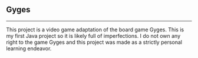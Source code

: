 ## Gyges
---
This project is a video game adaptation of the board game Gyges. This is my first Java project so it is likely full of imperfections. I do not own any right to the game Gyges and this project was made as a strictly personal learning endeavor.